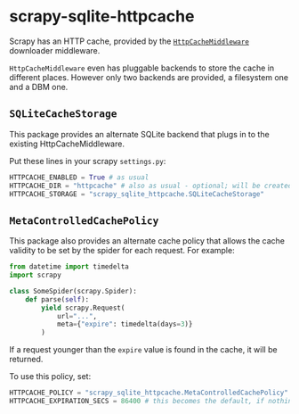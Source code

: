 # scrapy-sqlite-httpcache

Scrapy has an HTTP cache, provided by the
[`HttpCacheMiddleware`](https://docs.scrapy.org/en/latest/topics/downloader-middleware.html#scrapy.downloadermiddlewares.httpcache.HttpCacheMiddleware)
downloader middleware.

`HttpCacheMiddleware` even has pluggable backends to store the cache in
different places.  However only two backends are provided, a filesystem one and
a DBM one.

## `SQLiteCacheStorage`

This package provides an alternate SQLite backend that plugs in to the existing HttpCacheMiddleware.

Put these lines in your scrapy `settings.py`:

```python
HTTPCACHE_ENABLED = True # as usual
HTTPCACHE_DIR = "httpcache" # also as usual - optional; will be created if does not exist
HTTPCACHE_STORAGE = "scrapy_sqlite_httpcache.SQLiteCacheStorage"
```

## `MetaControlledCachePolicy`

This package also provides an alternate cache policy that allows the cache
validity to be set by the spider for each request.  For example:

```python
from datetime import timedelta
import scrapy

class SomeSpider(scrapy.Spider):
    def parse(self):
        yield scrapy.Request(
            url="...",
            meta={"expire": timedelta(days=3)}
        )
```

If a request younger than the `expire` value is found in the cache, it will be
returned.

To use this policy, set:

```python
HTTPCACHE_POLICY = "scrapy_sqlite_httpcache.MetaControlledCachePolicy"
HTTPCACHE_EXPIRATION_SECS = 86400 # this becomes the default, if nothing is in meta
```
